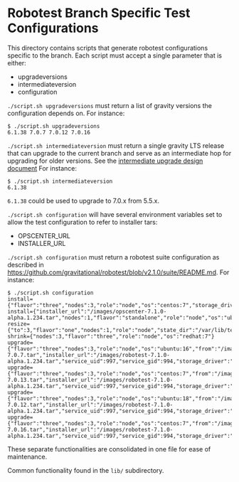 # Robotest Branch Specific Test Configurations

This directory contains scripts that generate robotest configurations
specific to the branch. Each script must accept a single parameter that is
either:

 * upgradeversions
 * intermediateversion
 * configuration

`./script.sh upgradeversions` must return a list of gravity versions the
configuration depends on.  For instance:

```
$ ./script.sh upgradeversions
6.1.38 7.0.7 7.0.12 7.0.16
```

`./script.sh intermediateversion` must return a single gravity LTS release
that can upgrade to the current branch and serve as an intermediate hop for
upgrading for older versions. See the 
[intermediate upgrade design document](https://docs.google.com/document/d/1Dv87BQMY__MGJYy45eG5aRZQXbZRtVcmLPXo7Vseuz0/edit)
For instance:

```
$ ./script.sh intermediateversion
6.1.38
```

`6.1.38` could be used to upgrade to 7.0.x from 5.5.x.

`./script.sh configuration` will have several environment variables set to
allow the test configuration to refer to installer tars:
 * OPSCENTER_URL
 * INSTALLER_URL

`./script.sh configuration` must return a robotest suite configuration as described in
https://github.com/gravitational/robotest/blob/v2.1.0/suite/README.md.  For instance:

```
$ ./script.sh configuration
install={"flavor":"three","nodes":3,"role":"node","os":"centos:7","storage_driver":"overlay2"}
install={"installer_url":"/images/opscenter-7.1.0-alpha.1.234.tar","nodes":1,"flavor":"standalone","role":"node","os":"ubuntu:18","ops_advertise_addr":"example.com:443"}
resize={"to":3,"flavor":"one","nodes":1,"role":"node","state_dir":"/var/lib/telekube","os":"ubuntu:18","storage_driver":"overlay2"}
shrink={"nodes":3,"flavor":"three","role":"node","os":"redhat:7"}
upgrade={"flavor":"three","nodes":3,"role":"node","os":"ubuntu:16","from":"/images/robotest-7.0.7.tar","installer_url":"/images/robotest-7.1.0-alpha.1.234.tar","service_uid":997,"service_gid":994,"storage_driver":"overlay2"}
upgrade={"flavor":"three","nodes":3,"role":"node","os":"centos:7","from":"/images/robotest-7.0.13.tar","installer_url":"/images/robotest-7.1.0-alpha.1.234.tar","service_uid":997,"service_gid":994,"storage_driver":"overlay2"}
upgrade={"flavor":"three","nodes":3,"role":"node","os":"ubuntu:18","from":"/images/robotest-7.0.12.tar","installer_url":"/images/robotest-7.1.0-alpha.1.234.tar","service_uid":997,"service_gid":994,"storage_driver":"overlay2"}
upgrade={"flavor":"three","nodes":3,"role":"node","os":"centos:7","from":"/images/robotest-7.0.16.tar","installer_url":"/images/robotest-7.1.0-alpha.1.234.tar","service_uid":997,"service_gid":994,"storage_driver":"overlay2"}
```

These separate functionalities are consolidated in one file for ease of
maintenance.

Common functionality found in the `lib/` subdirectory.
